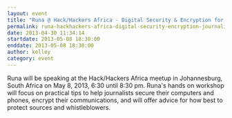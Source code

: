 ```yaml
---
layout: event
title: "Runa @ Hack/Hackers Africa - Digital Security & Encryption for Journalists, Johannesburg"
permalink: runa-hackhackers-africa-digital-security-encryption-journalists-johannesburg
date: 2013-04-30 11:34:14
startdate: 2013-05-08 18:30:00
enddate: 2013-05-08 18:30:00
author: kelley
category: event
---
```


Runa will be speaking at the Hack/Hackers Africa meetup in Johannesburg, South Africa on May 8, 2013, 6:30 until 8:30 pm. Runa's hands on workshop will focus on practical tips to help journalists secure their computers and phones, encrypt their communications, and will offer advice for how best to protect sources and whistleblowers.
